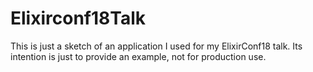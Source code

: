 # Elixirconf18Talk

This is just a sketch of an application I used for my ElixirConf18 talk. Its intention is just to provide an example, not for production use.